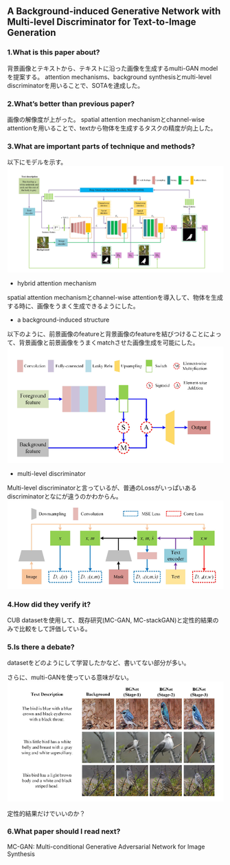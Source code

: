 ## A Background-induced Generative Network with Multi-level Discriminator for Text-to-Image Generation

### 1.What is this paper about?

背景画像とテキストから、テキストに沿った画像を生成するmulti-GAN modelを提案する。
attention mechanisms、background synthesisとmulti-level discriminatorを用いることで、SOTAを達成した。

### 2.What’s better than previous paper?

画像の解像度が上がった。
spatial attention mechanismとchannel-wise attentionを用いることで、textから物体を生成するタスクの精度が向上した。

### 3.What are important parts of technique and methods?

以下にモデルを示す。
![model](../../../img/BGNet_model.png) 

- hybrid attention mechanism

spatial attention mechanismとchannel-wise attentionを導入して、物体を生成する時に、画像をうまく生成できるようにした。

- a background-induced structure

以下のように、前景画像のfeatureと背景画像のfeatureを結びつけることによって、背景画像と前景画像をうまくmatchさせた画像生成を可能にした。
![model](../../../img/BGNet_combine.png) 

- multi-level discriminator

Multi-level discriminatorと言っているが、普通のLossがいっぱいあるdiscriminatorとなにが違うのかわからん。
![model](../../../img/BGNet_discriminator.png) 



### 4.How did they verify it?

CUB datasetを使用して、既存研究(MC-GAN, MC-stackGAN)と定性的結果のみで比較をして評価している。



### 5.Is there a debate?

datasetをどのようにして学習したかなど、書いてない部分が多い。

さらに、multi-GANを使っている意味がない。
![model](../../../img/BGNet_multi.png) 

定性的結果だけでいいのか？


### 6.What paper should I read next?

MC-GAN: Multi-conditional Generative Adversarial Network for Image Synthesis


